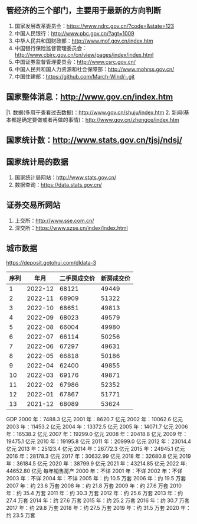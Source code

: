 ## 管经济的三个部门，主要用于最新的方向判断

1. 国家发展改革委员会：https://www.ndrc.gov.cn/?code=&state=123
2. 中国人民银行：http://www.pbc.gov.cn/?agt=1009
3. 中华人民共和国财政部：http://www.mof.gov.cn/index.htm
4. 中国银行保险监督管理委员会：http://www.cbirc.gov.cn/cn/view/pages/index/index.html
5. 中国证券监督管理委员会：http://www.csrc.gov.cn/
6. 中国人民共和国人力资源和社会保障部：http://www.mohrss.gov.cn/
7. 中国住建部：https://github.com/March-Wind/-.git

## 国家整体消息：http://www.gov.cn/index.htm

|1. 数据(多用于查看过去数据)：http://www.gov.cn/shuju/index.htm 2. 新闻(基本都是确定要做或者再做的事情)：http://www.gov.cn/zhengce/index.htm

## 国家统计数：http://www.stats.gov.cn/tjsj/ndsj/

## 国家统计局的数据

1. 国家统计局网站：http://www.stats.gov.cn/
2. 数据查询：https://data.stats.gov.cn/

## 证券交易所网站

1. 上交所：http://www.sse.com.cn/
2. 深交所：https://www.szse.cn/index/index.html

## 城市数据

https://deposit.gotohui.com/dldata-3

| 序列 | 年月    | 二手房成交价 | 新房成交价 |
| ---- | ------- | ------------ | ---------- |
| 1    | 2022-12 | 68121        | 49449      |
| 2    | 2022-11 | 68909        | 51322      |
| 3    | 2022-10 | 68651        | 49813      |
| 4    | 2022-09 | 68023        | 49579      |
| 5    | 2022-08 | 66004        | 49980      |
| 6    | 2022-07 | 66114        | 50256      |
| 7    | 2022-06 | 67297        | 49631      |
| 8    | 2022-05 | 66818        | 50186      |
| 9    | 2022-04 | 62400        | 49855      |
| 10   | 2022-03 | 69176        | 49871      |
| 11   | 2022-02 | 67986        | 52352      |
| 12   | 2022-01 | 67867        | 51771      |
| 13   | 2021-12 | 68089        | 53624      |

GDP
2000 年：7488.3 亿元
2001 年：8620.7 亿元
2002 年：10062.6 亿元
2003 年：11453.2 亿元
2004 年：13372.5 亿元
2005 年：14071.7 亿元
2006 年：16538.2 亿元
2007 年：19299.0 亿元
2008 年：20418.8 亿元
2009 年：19475.1 亿元
2010 年：19195.8 亿元
2011 年：20999.0 亿元
2012 年：23014.4 亿元
2013 年：25123.4 亿元
2014 年：26772.3 亿元
2015 年：24945.1 亿元
2016 年：28178.3 亿元
2017 年：30632.99 亿元
2018 年：32680.8 亿元
2019 年：36184.5 亿元
2020 年：38799.9 亿元
2021 年：43214.85 亿元
2022 年: 44652.80 亿元
每年销售房产
2000 年：不详
2001 年：不详
2002 年：不详
2003 年：不详
2004 年：不详
2005 年：约 10.5 万套
2006 年：约 19.5 万套
2007 年：约 23.6 万套
2008 年：约 21.8 万套
2009 年：约 27.6 万套
2010 年：约 35.4 万套
2011 年：约 30.3 万套
2012 年：约 25.6 万套
2013 年：约 27.4 万套
2014 年：约 27.6 万套
2015 年：约 25.2 万套
2016 年：约 30.7 万套
2017 年：约 29.8 万套
2018 年：约 27.5 万套
2019 年：约 31.5 万套
2020 年：约 23.5 万套
